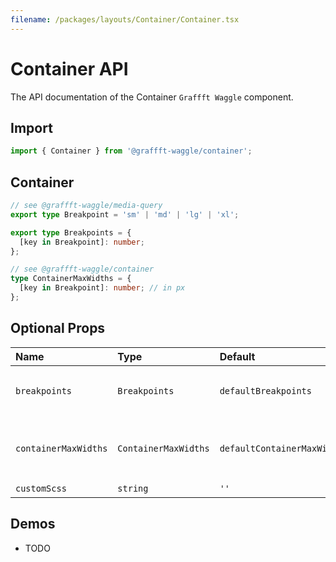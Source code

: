 ```yaml
---
filename: /packages/layouts/Container/Container.tsx
---
```


# Container API

The API documentation of the Container `Graffft Waggle` component.

## Import

```js
import { Container } from '@graffft-waggle/container';
```

## Container

```ts
// see @graffft-waggle/media-query
export type Breakpoint = 'sm' | 'md' | 'lg' | 'xl';

export type Breakpoints = {
  [key in Breakpoint]: number;
};
```

```ts
// see @graffft-waggle/container
type ContainerMaxWidths = {
  [key in Breakpoint]: number; // in px
};
```

## Optional Props

| Name                 | Type                 | Default                     | Description                                                                                           |
| :------------------- | :------------------- | :-------------------------- | :---------------------------------------------------------------------------------------------------- |
| `breakpoints`        | `Breakpoints`        | `defaultBreakpoints`        | object of breakpoints, see `@graffft-waggle/media-query` for `defaultBreakpoints` value               |
| `containerMaxWidths` | `ContainerMaxWidths` | `defaultContainerMaxWidths` | object of container max-widths, see `@graffft-waggle/container` for `defaultContainerMaxWidths` value |
| `customScss`         | `string`             | `''`                        | custom scss                                                                                           |

## Demos

- TODO
